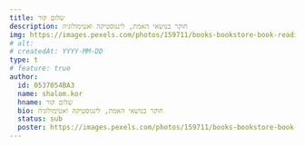 ```yaml
---
title: שלום קור
description: חוקר בנושאי האמת, לינגוסטיקה ואטימולוגיה
img: https://images.pexels.com/photos/159711/books-bookstore-book-reading-159711.jpeg
# alt: 
# createdAt: YYYY-MM-DD
type: t
# feature: true
author:
  id: 0537054BA3
  name: shalom.kor
  hname: שלום קור
  bio: חוקר בנושאי האמת, לינגוסטיקה ואטימולוגיה
  status: sub
  poster: https://images.pexels.com/photos/159711/books-bookstore-book-reading-159711.jpeg
---
```


<!-- השם ***״אילומינטי״***, מקורו האטימולוגי מגיע מהשפה הלטינית, והוא צורת ביטוי ברבים ל- ***״אילומינאטוס״***, שפירושו - **נאור** או **מואר**, מלשון ***״אור״***.[^1]

השם המתייחס לקבוצת האילומינטי הבווארית, אגודת הסתרים שעיקרה היה כניעה לראשי המסדר שמוליכים את החברים לעבר מטרות סודיות, מתפקדים בתור "הכוח שמאחורי הכתר", שולטים בעולם באמצעות ממשלות ותאגידים, ושואפים לכונן סדר עולמי חדש.[^2]

[^1]: [ אטימולוגיה אונליין ](https://www.etymonline.com/word/illuminati)
[^2]: [ ויקיפדיה ](https://he.wikipedia.org/wiki/%D7%90%D7%99%D7%9C%D7%95%D7%9E%D7%99%D7%A0%D7%98%D7%99) -->

